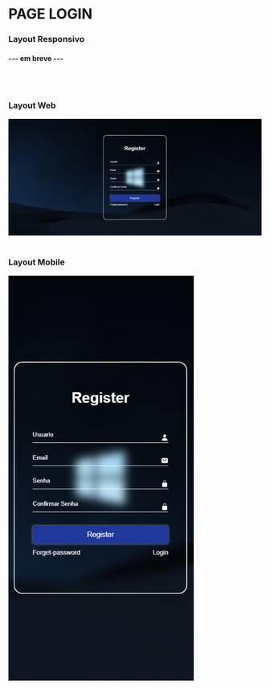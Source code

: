 # PAGE LOGIN

### Layout Responsivo
#### ---  em breve  ---
<br>
<br>


### Layout Web
![Layout](https://github.com/MURlL0/Portifolio/blob/main/Sites%20de%20logins/Login%20de%20Registro/img/image.png?raw=true "Web")
<br>
<br>



### Layout Mobile
![Layout](https://github.com/MURlL0/Portifolio/blob/main/Sites%20de%20logins/Login%20de%20Registro/img/mobile..png?raw=true "Mobile")

